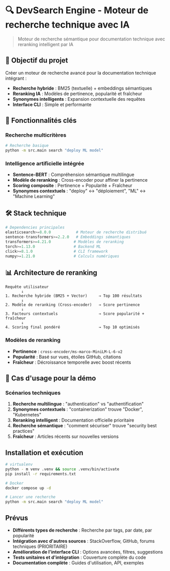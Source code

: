 # 🔍 DevSearch Engine - Moteur de recherche technique avec IA

> Moteur de recherche sémantique pour documentation technique avec reranking intelligent par IA

## 🎯 **Objectif du projet**

Créer un moteur de recherche avancé pour la documentation technique intégrant :
- **Recherche hybride** : BM25 (textuelle) + embeddings sémantiques
- **Reranking IA** : Modèles de pertinence, popularité et fraîcheur
- **Synonymes intelligents** : Expansion contextuelle des requêtes
- **Interface CLI** : Simple et performante

## 🚀 **Fonctionnalités clés**

### Recherche multicritères
```bash
# Recherche basique
python -m src.main search "deploy ML model"
```

### Intelligence artificielle intégrée
- **Sentence-BERT** : Compréhension sémantique multilingue
- **Modèle de reranking** : Cross-encoder pour affiner la pertinence
- **Scoring composite** : Pertinence + Popularité + Fraîcheur
- **Synonymes contextuels** : "deploy" ↔ "déploiement", "ML" ↔ "Machine Learning"


## 🛠️ **Stack technique**

```python
# Dependencies principales
elasticsearch>=8.0.0           # Moteur de recherche distribué
sentence-transformers>=2.2.0   # Embeddings sémantiques
transformers>=4.21.0          # Modèles de reranking
torch>=1.13.0                 # Backend ML
click>=8.1.0                  # CLI framework
numpy>=1.21.0                 # Calculs numériques
```

## 📊 **Architecture de reranking**

```
Requête utilisateur
       ↓
1. Recherche hybride (BM25 + Vector)     → Top 100 résultats
       ↓
2. Modèle de reranking (Cross-encoder)   → Score pertinence
       ↓
3. Facteurs contextuels                  → Score popularité + fraîcheur
       ↓
4. Scoring final pondéré                 → Top 10 optimisés
```

### Modèles de reranking
- **Pertinence** : `cross-encoder/ms-marco-MiniLM-L-6-v2`
- **Popularité** : Basé sur vues, étoiles GitHub, citations
- **Fraîcheur** : Décroissance temporelle avec boost récents

## 🎯 **Cas d'usage pour la démo**

### Scénarios techniques
1. **Recherche multilingue** : "authentication" vs "authentification"
2. **Synonymes contextuels** : "containerization" trouve "Docker", "Kubernetes"
3. **Reranking intelligent** : Documentation officielle prioritaire
4. **Recherche sémantique** : "comment sécuriser" trouve "security best practices"
5. **Fraîcheur** : Articles récents sur nouvelles versions


## Installation et exécution

```bash
# virtualenv
python - m venv .venv && source .venv/bin/activate
pip install -r requirements.txt
```

```bash
# Docker
docker compose up -d
```

```bash
# Lancer une recherche
python -m src.main search "deploy ML model"
```

## Prévus

- **Différents types de recherche** : Recherche par tags, par date, par popularité
- **Intégration avec d'autres sources** : StackOverflow, GitHub, forums techniques (PRIORITAIRE)
- **Amélioration de l'interface CLI** : Options avancées, filtres, suggestions
- **Tests unitaires et d'intégration** : Couverture complète du code
- **Documentation complète** : Guides d'utilisation, API, exemples